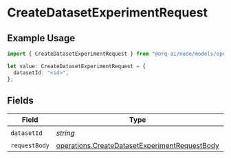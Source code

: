 # CreateDatasetExperimentRequest

## Example Usage

```typescript
import { CreateDatasetExperimentRequest } from "@orq-ai/node/models/operations";

let value: CreateDatasetExperimentRequest = {
  datasetId: "<id>",
};
```

## Fields

| Field                                                                                                          | Type                                                                                                           | Required                                                                                                       | Description                                                                                                    |
| -------------------------------------------------------------------------------------------------------------- | -------------------------------------------------------------------------------------------------------------- | -------------------------------------------------------------------------------------------------------------- | -------------------------------------------------------------------------------------------------------------- |
| `datasetId`                                                                                                    | *string*                                                                                                       | :heavy_check_mark:                                                                                             | N/A                                                                                                            |
| `requestBody`                                                                                                  | [operations.CreateDatasetExperimentRequestBody](../../models/operations/createdatasetexperimentrequestbody.md) | :heavy_minus_sign:                                                                                             | N/A                                                                                                            |